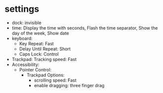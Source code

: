 # settings
- dock: invisible
- time: Display the time with seconds, Flash the time separator, Show the day of the week, Show date
- keyboard:
  - Key Repeat: Fast
  - Delay Until Repeat: Short
  - Caps Lock: Control
- Trackpad:
  Tracking speed: Fast
- Accessibility:
  - Pointer Control:
    - Trackpad Options:
      - scrolling speed: Fast
      - enable dragging: three finger drag